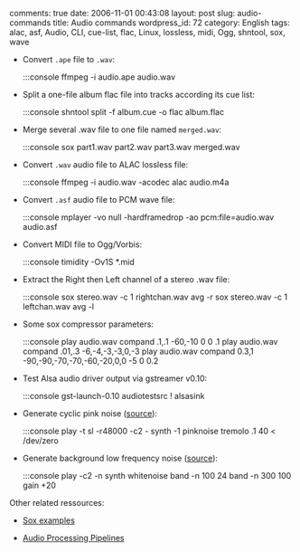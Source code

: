 comments: true
date: 2006-11-01 00:43:08
layout: post
slug: audio-commands
title: Audio commands
wordpress_id: 72
category: English
tags: alac, asf, Audio, CLI, cue-list, flac, Linux, lossless, midi, Ogg, shntool, sox, wave




  * Convert `.ape` file to `.wav`:

    
    :::console
    ffmpeg -i audio.ape audio.wav
    






  * Split a one-file album flac file into tracks according its cue list:

    
    :::console
    shntool split -f album.cue -o flac album.flac
    






  * Merge several .wav file to one file named `merged.wav`:

    
    :::console
    sox part1.wav part2.wav part3.wav merged.wav
    






  * Convert `.wav` audio file to ALAC lossless file:

    
    :::console
    ffmpeg -i audio.wav -acodec alac audio.m4a
    






  * Convert `.asf` audio file to PCM wave file:

    
    :::console
    mplayer -vo null -hardframedrop -ao pcm:file=audio.wav audio.asf
    






  * Convert MIDI file to Ogg/Vorbis:

    
    :::console
    timidity -Ov1S *.mid
    






  * Extract the Right then Left channel of a stereo .wav file:

    
    :::console
    sox stereo.wav -c 1 rightchan.wav avg -r
    sox stereo.wav -c 1 leftchan.wav avg -l
    






  * Some sox compressor parameters:

    
    :::console
    play audio.wav compand .1,.1 -60,-10 0 0 .1
    play audio.wav compand .01,.3 -6,-4,-3,-3,0,-3
    play audio.wav compand 0.3,1 -90,-90,-70,-70,-60,-20,0,0 -5 0 0.2
    






  * Test Alsa audio driver output via gstreamer v0.10:

    
    :::console
    gst-launch-0.10 audiotestsrc ! alsasink
    






  * Generate cyclic pink noise ([source](http://news.ycombinator.com/item?id=3547169)):

    
    :::console
    play -t sl -r48000 -c2 - synth -1 pinknoise tremolo .1 40 <  /dev/zero
    






  * Generate background low frequency noise ([source](http://news.ycombinator.com/item?id=3547169)):

    
    :::console
    play -c2 -n synth whitenoise band -n 100 24 band -n 300 100 gain +20
    







Other related ressources:

  
  * [Sox examples](http://linuxcommand.org/man_pages/soxexam1.html)

  
  * [Audio Processing Pipelines](http://linuxgazette.net/issue73/chung.html)


